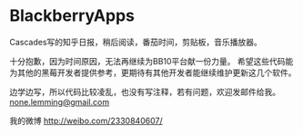BlackberryApps
==============

Cascades写的知乎日报，稍后阅读，番茄时间，剪贴板，音乐播放器。

十分抱歉，因为时间原因，无法再继续为BB10平台献一份力量。
希望这些代码能为其他的黑莓开发者提供参考，更期待有其他开发者能继续维护更新这几个软件。

边学边写，所以代码比较凌乱，也没有写注释，若有问题，欢迎发邮件给我。
none.lemming@gmail.com

我的微博
http://weibo.com/2330840607/
